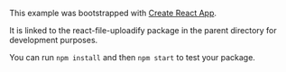 This example was bootstrapped with [Create React App](https://github.com/facebook/create-react-app).

It is linked to the react-file-uploadify package in the parent directory for development purposes.

You can run `npm install` and then `npm start` to test your package.
